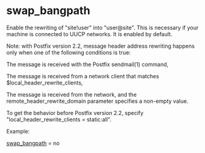 # swap_bangpath 


Enable the rewriting of "site!user" into "user@site".  This is
necessary if your machine is connected to UUCP networks.  It is
enabled by default.


 Note: with Postfix version 2.2, message header address rewriting
happens only when one of the following conditions is true: 



 The message is received with the Postfix sendmail(1) command,

 The message is received from a network client that matches
$local_header_rewrite_clients,

 The message is received from the network, and the
remote_header_rewrite_domain parameter specifies a non-empty value.



 To get the behavior before Postfix version 2.2, specify
"local_header_rewrite_clients = static:all". 


Example:



<a href="postconf.5.html#swap_bangpath">swap_bangpath</a> = no



